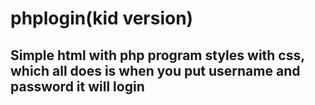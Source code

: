 # phplogin(kid version)
## Simple html with php program styles with css, which all does is when you put username and password it will login
